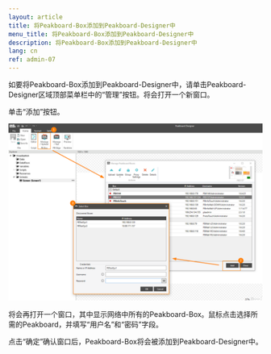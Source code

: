 ```yaml
---
layout: article
title: 将Peakboard-Box添加到Peakboard-Designer中
menu_title: 将Peakboard-Box添加到Peakboard-Designer中
description: 将Peakboard-Box添加到Peakboard-Designer中
lang: cn
ref: admin-07
---
```


如要将Peakboard-Box添加到Peakboard-Designer中，请单击Peakboard-Designer区域顶部菜单栏中的“管理”按钮。将会打开一个新窗口。

单击“添加”按钮。

![Deploy Dialog](/assets/images/admin/add/deploy-dialog.png)

将会再打开一个窗口，其中显示网络中所有的Peakboard-Box。鼠标点击选择所需的Peakboard，并填写“用户名”和“密码”字段。

点击“确定”确认窗口后，Peakboard-Box将会被添加到Peakboard-Designer中。
